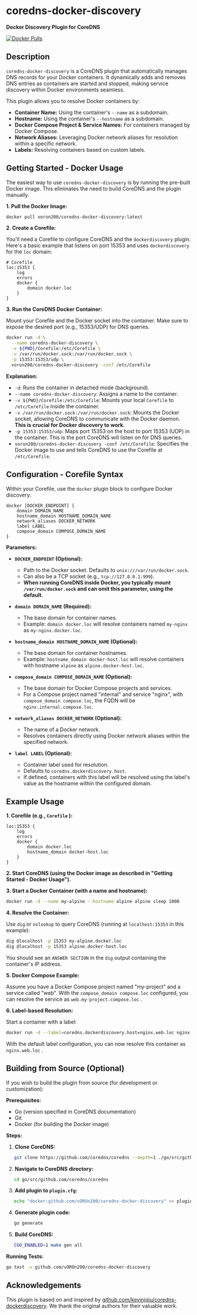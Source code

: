 # coredns-docker-discovery

**Docker Discovery Plugin for CoreDNS**

[![Docker Pulls](https://img.shields.io/docker/pulls/voron200/coredns-docker-discovery)](https://hub.docker.com/r/voron200/coredns-docker-discovery)

## Description

`coredns-docker-discovery` is a CoreDNS plugin that automatically manages DNS records for your Docker containers. It dynamically adds and removes DNS entries as containers are started and stopped, making service discovery within Docker environments seamless.

This plugin allows you to resolve Docker containers by:

* **Container Name:**  Using the container's `--name` as a subdomain.
* **Hostname:** Using the container's `--hostname` as a subdomain.
* **Docker Compose Project & Service Names:** For containers managed by Docker Compose.
* **Network Aliases:** Leveraging Docker network aliases for resolution within a specific network.
* **Labels:**  Resolving containers based on custom labels.

## Getting Started - Docker Usage

The easiest way to use `coredns-docker-discovery` is by running the pre-built Docker image. This eliminates the need to build CoreDNS and the plugin manually.

**1. Pull the Docker Image:**

```bash
docker pull voron200/coredns-docker-discovery:latest
```

**2. Create a Corefile:**

You'll need a Corefile to configure CoreDNS and the `dockerdiscovery` plugin.  Here's a basic example that listens on port 15353 and uses `dockerdiscovery` for the `loc` domain:

```
# Corefile
loc:15353 {
    log
    errors
    docker {
        domain docker.loc
    }
}
```

**3. Run the CoreDNS Docker Container:**

Mount your Corefile and the Docker socket into the container.  Make sure to expose the desired port (e.g., 15353/UDP) for DNS queries.

```bash
docker run -d \
  --name coredns-docker-discovery \
  -v ${PWD}/Corefile:/etc/Corefile \
  -v /var/run/docker.sock:/var/run/docker.sock \
  -p 15353:15353/udp \
  voron200/coredns-docker-discovery -conf /etc/Corefile
```

**Explanation:**

* `-d`: Runs the container in detached mode (background).
* `--name coredns-docker-discovery`: Assigns a name to the container.
* `-v ${PWD}/Corefile:/etc/Corefile`: Mounts your local `Corefile` to `/etc/Corefile` inside the container.
* `-v /var/run/docker.sock:/var/run/docker.sock`:  Mounts the Docker socket, allowing CoreDNS to communicate with the Docker daemon. **This is crucial for Docker discovery to work.**
* `-p 15353:15353/udp`:  Maps port 15353 on the host to port 15353 (UDP) in the container.  This is the port CoreDNS will listen on for DNS queries.
* `voron200/coredns-docker-discovery -conf /etc/Corefile`: Specifies the Docker image to use and tells CoreDNS to use the Corefile at `/etc/Corefile`.

## Configuration - Corefile Syntax

Within your Corefile, use the `docker` plugin block to configure Docker discovery:

```
docker [DOCKER_ENDPOINT] {
    domain DOMAIN_NAME
    hostname_domain HOSTNAME_DOMAIN_NAME
    network_aliases DOCKER_NETWORK
    label LABEL
    compose_domain COMPOSE_DOMAIN_NAME
}
```

**Parameters:**

* **`DOCKER_ENDPOINT` (Optional):**
    - Path to the Docker socket. Defaults to `unix:///var/run/docker.sock`.
    - Can also be a TCP socket (e.g., `tcp://127.0.0.1:999`).
    - **When running CoreDNS inside Docker, you typically mount `/var/run/docker.sock` and can omit this parameter, using the default.**

* **`domain DOMAIN_NAME` (Required):**
    - The base domain for container names.
    - Example: `domain docker.loc` will resolve containers named `my-nginx` as `my-nginx.docker.loc`.

* **`hostname_domain HOSTNAME_DOMAIN_NAME` (Optional):**
    - The base domain for container hostnames.
    - Example: `hostname_domain docker-host.loc` will resolve containers with hostname `alpine` as `alpine.docker-host.loc`.

* **`compose_domain COMPOSE_DOMAIN_NAME` (Optional):**
    - The base domain for Docker Compose projects and services.
    - For a Compose project named "internal" and service "nginx", with `compose_domain compose.loc`, the FQDN will be `nginx.internal.compose.loc`.

* **`network_aliases DOCKER_NETWORK` (Optional):**
    - The name of a Docker network.
    - Resolves containers directly using Docker network aliases within the specified network.

* **`label LABEL` (Optional):**
    - Container label used for resolution.
    - Defaults to `coredns.dockerdiscovery.host`.
    - If defined, containers with this label will be resolved using the label's value as the hostname within the configured domain.

## Example Usage

**1. Corefile (e.g., `Corefile` ):**

```
loc:15353 {
    log
    errors
    docker {
        domain docker.loc
        hostname_domain docker-host.loc
    }
}
```

**2. Start CoreDNS (using the Docker image as described in "Getting Started - Docker Usage").**

**3. Start a Docker Container (with a name and hostname):**

```bash
docker run -d --name my-alpine --hostname alpine alpine sleep 1000
```

**4. Resolve the Container:**

Use `dig` or `nslookup` to query CoreDNS (running at `localhost:15353` in this example):

```bash
dig @localhost -p 15353 my-alpine.docker.loc
dig @localhost -p 15353 alpine.docker-host.loc
```

You should see an `ANSWER SECTION` in the `dig` output containing the container's IP address.

**5. Docker Compose Example:**

Assume you have a Docker Compose project named "my-project" and a service called "web". With the `compose_domain compose.loc` configured, you can resolve the service as `web.my-project.compose.loc` .

**6. Label-based Resolution:**

Start a container with a label:

```bash
docker run -d --label=coredns.dockerdiscovery.host=nginx.web.loc nginx
```

With the default label configuration, you can now resolve this container as `nginx.web.loc` .

## Building from Source (Optional)

If you wish to build the plugin from source (for development or customization):

**Prerequisites:**

* Go (version specified in CoreDNS documentation)
* Git
* Docker (for building the Docker image)

**Steps:**

1. **Clone CoreDNS:**
   

```bash
   git clone https://github.com/coredns/coredns --depth=1 ./go/src/github.com/coredns/coredns
   ```

2. **Navigate to CoreDNS directory:**
   

```bash
   cd go/src/github.com/coredns/coredns
   ```

3. **Add plugin to `plugin.cfg`:**
   

```bash
   echo "docker:github.com/vOROn200/coredns-docker-discovery" >> plugin.cfg
   ```

4. **Generate plugin code:**
   

```bash
   go generate
   ```

5. **Build CoreDNS:**
   

```bash
   CGO_ENABLED=1 make gen all
   ```

**Running Tests:**

```bash
go test -v github.com/vOROn200/coredns-docker-discovery
```

## Acknowledgements

This plugin is based on and inspired by [github.com/kevinjqiu/coredns-dockerdiscovery](https://github.com/kevinjqiu/coredns-dockerdiscovery.git). We thank the original authors for their valuable work.
